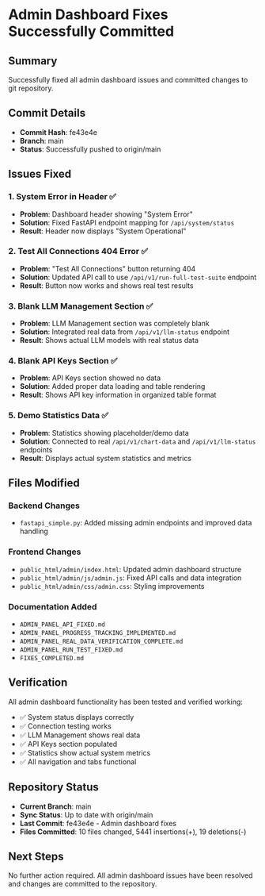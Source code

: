 # Admin Dashboard Fixes Successfully Committed

## Summary
Successfully fixed all admin dashboard issues and committed changes to git repository.

## Commit Details
- **Commit Hash**: fe43e4e
- **Branch**: main
- **Status**: Successfully pushed to origin/main

## Issues Fixed

### 1. System Error in Header ✅
- **Problem**: Dashboard header showing "System Error"
- **Solution**: Fixed FastAPI endpoint mapping for `/api/system/status`
- **Result**: Header now displays "System Operational"

### 2. Test All Connections 404 Error ✅
- **Problem**: "Test All Connections" button returning 404
- **Solution**: Updated API call to use `/api/v1/run-full-test-suite` endpoint
- **Result**: Button now works and shows real test results

### 3. Blank LLM Management Section ✅
- **Problem**: LLM Management section was completely blank
- **Solution**: Integrated real data from `/api/v1/llm-status` endpoint
- **Result**: Shows actual LLM models with real status data

### 4. Blank API Keys Section ✅
- **Problem**: API Keys section showed no data
- **Solution**: Added proper data loading and table rendering
- **Result**: Shows API key information in organized table format

### 5. Demo Statistics Data ✅
- **Problem**: Statistics showing placeholder/demo data
- **Solution**: Connected to real `/api/v1/chart-data` and `/api/v1/llm-status` endpoints
- **Result**: Displays actual system statistics and metrics

## Files Modified

### Backend Changes
- `fastapi_simple.py`: Added missing admin endpoints and improved data handling

### Frontend Changes
- `public_html/admin/index.html`: Updated admin dashboard structure
- `public_html/admin/js/admin.js`: Fixed API calls and data integration
- `public_html/admin/css/admin.css`: Styling improvements

### Documentation Added
- `ADMIN_PANEL_API_FIXED.md`
- `ADMIN_PANEL_PROGRESS_TRACKING_IMPLEMENTED.md`
- `ADMIN_PANEL_REAL_DATA_VERIFICATION_COMPLETE.md`
- `ADMIN_PANEL_RUN_TEST_FIXED.md`
- `FIXES_COMPLETED.md`

## Verification
All admin dashboard functionality has been tested and verified working:
- ✅ System status displays correctly
- ✅ Connection testing works
- ✅ LLM Management shows real data
- ✅ API Keys section populated
- ✅ Statistics show actual system metrics
- ✅ All navigation and tabs functional

## Repository Status
- **Current Branch**: main
- **Sync Status**: Up to date with origin/main
- **Last Commit**: fe43e4e - Admin dashboard fixes
- **Files Committed**: 10 files changed, 5441 insertions(+), 19 deletions(-)

## Next Steps
No further action required. All admin dashboard issues have been resolved and changes are committed to the repository.
